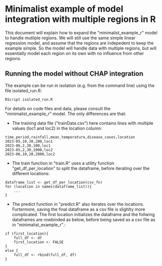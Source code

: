 # Minimalist example of model integration with multiple regions in R
This document will explain how to expand the "minimalist_example_r" model to handle mutliple regions.
We will still use the same simple linear regression model, and assume that the regions are indepedent to keep the example simple.
So the model will handle data with multiple regions, but will essentially model each region on its own with no influence from other regions.

## Running the model without CHAP integration
The example can be run in isolation (e.g. from the command line) using the file isolated_run.R:
```
RScript isolated_run.R  
```

For details on code files and data, please consult the "minimalist_example_r" model. The only differences are that:
* The training data file ("trainData.csv") here contains lines with multiple values (loc1 and loc2) in the location column:
```csv
time_period,rainfall,mean_temperature,disease_cases,location
2023-05,10,30,200,loc1
2023-06,2,30,100,loc1
2023-05,2,30,1000,loc2
2023-06,10,20,2000,loc2
```
* The train function in "train.R" uses a utility function "get_df_per_location" to split the dataframe, before iterating over the different locations:
```
dataframe_list <- get_df_per_location(csv_fn)
for (location in names(dataframe_list)){
    ...
}
```
* The predict function in "predict.R" also iterates over the locations. Furtermore, saving the final dataframe as a csv file is slighlty more complicated. The first location initializes the dataframe and the follwing dataframes are rowbinded as below, before being saved as a csv file as in "minimalist_example_r".:
```
if (first_location){
    full_df <- df
    first_location <- FALSE
}
else {
    full_df <- rbind(full_df, df)
}
``` 
